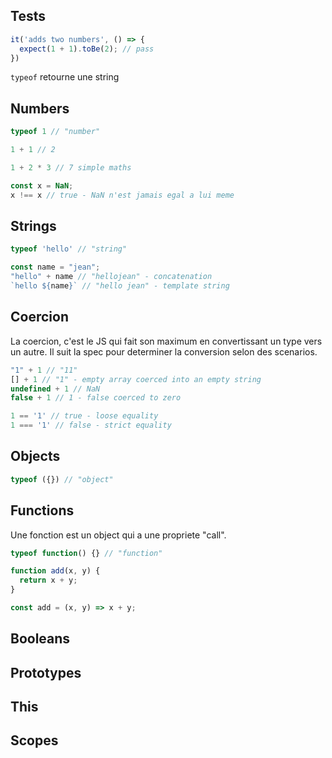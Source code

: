 ## Tests

```js
it('adds two numbers', () => {
  expect(1 + 1).toBe(2); // pass
})
```

`typeof` retourne une string

## Numbers 

```js
typeof 1 // "number"

1 + 1 // 2

1 + 2 * 3 // 7 simple maths

const x = NaN;
x !== x // true - NaN n'est jamais egal a lui meme
```

## Strings

```js
typeof 'hello' // "string"

const name = "jean";
"hello" + name // "hellojean" - concatenation
`hello ${name}` // "hello jean" - template string
```

## Coercion

La coercion, c'est le JS qui fait son maximum en convertissant un type vers un autre. Il suit la spec pour determiner la conversion selon des scenarios.

```js
"1" + 1 // "11"
[] + 1 // "1" - empty array coerced into an empty string
undefined + 1 // NaN
false + 1 // 1 - false coerced to zero

1 == '1' // true - loose equality
1 === '1' // false - strict equality
```

## Objects

```js
typeof ({}) // "object"
```

## Functions

Une fonction est un object qui a une propriete "call".

```js
typeof function() {} // "function"

function add(x, y) {
  return x + y;
}

const add = (x, y) => x + y;
```

## Booleans

## Prototypes

## This

## Scopes
